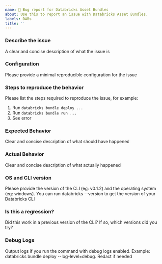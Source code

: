```yaml
---
name: 🐛 Bug report for Databricks Asset Bundles
about: Use this to report an issue with Databricks Asset Bundles.
labels: DABs
title: ''
---
```


### Describe the issue
A clear and concise description of what the issue is

### Configuration
Please provide a minimal reproducible configuration for the issue

### Steps to reproduce the behavior
 Please list the steps required to reproduce the issue, for example:
1. Run `databricks bundle deploy ...`
2. Run `databricks bundle run ...`
3. See error

### Expected Behavior
Clear and concise description of what should have happened

### Actual Behavior
Clear and concise description of what actually happened

### OS and CLI version
Please provide the version of the CLI (eg: v0.1.2) and the operating system (eg: windows). You can run databricks --version to get the version of your Databricks CLI

### Is this a regression?
Did this work in a previous version of the CLI? If so, which versions did you try?

### Debug Logs
Output logs if you run the command with debug logs enabled. Example: databricks bundle deploy --log-level=debug. Redact if needed
